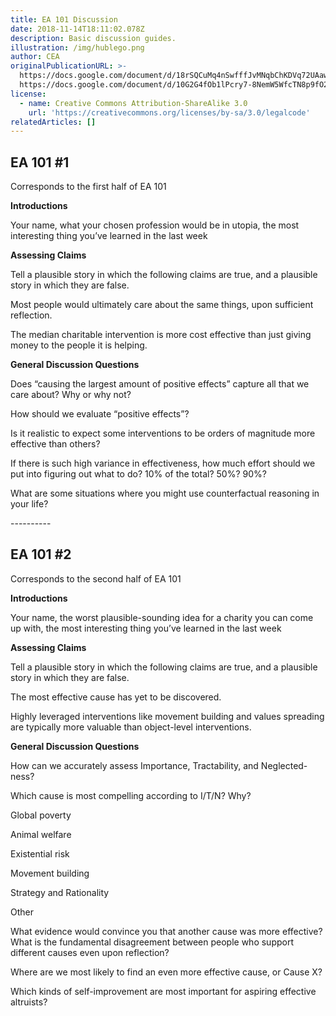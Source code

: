 ```yaml
---
title: EA 101 Discussion
date: 2018-11-14T18:11:02.078Z
description: Basic discussion guides.
illustration: /img/hublego.png
author: CEA
originalPublicationURL: >-
  https://docs.google.com/document/d/18rSQCuMq4nSwfffJvMNqbChKDVq72UAawNT_wFALoPU/edit
  https://docs.google.com/document/d/10G2G4fOb1lPcry7-8NemW5WfcTN8p9fO2RrH9CyAVp0/edit
license:
  - name: Creative Commons Attribution-ShareAlike 3.0
    url: 'https://creativecommons.org/licenses/by-sa/3.0/legalcode'
relatedArticles: []
---
```

## EA 101 #1

Corresponds to the first half of EA 101

**Introductions**

Your name, what your chosen profession would be in utopia, the most interesting thing you’ve learned in the last week

**Assessing Claims**

Tell a plausible story in which the following claims are true, and a plausible story in which they are false.

Most people would ultimately care about the same things, upon sufficient reflection.

The median charitable intervention is more cost effective than just giving money to the people it is helping.

**General Discussion Questions**

Does “causing the largest amount of positive effects” capture all that we care about? Why or why not?

How should we evaluate “positive effects”?

Is it realistic to expect some interventions to be orders of magnitude more effective than others? 

If there is such high variance in effectiveness, how much effort should we put into figuring out what to do? 10% of the total? 50%? 90%?

What are some situations where you might use counterfactual reasoning in your life?

\----------

## EA 101 #2

Corresponds to the second half of EA 101

**Introductions**

Your name, the worst plausible-sounding idea for a charity you can come up with, the most interesting thing you’ve learned in the last week

**Assessing Claims**

Tell a plausible story in which the following claims are true, and a plausible story in which they are false.

The most effective cause has yet to be discovered.

Highly leveraged interventions like movement building and values spreading are typically more valuable than object-level interventions.

**General Discussion Questions**

How can we accurately assess Importance, Tractability, and Neglected-ness?

Which cause is most compelling according to I/T/N? Why?

Global poverty

Animal welfare

Existential risk

Movement building

Strategy and Rationality

Other

What evidence would convince you that another cause was more effective? What is the fundamental disagreement between people who support different causes even upon reflection?

Where are we most likely to find an even more effective cause, or Cause X?

Which kinds of self-improvement are most important for aspiring effective altruists?
